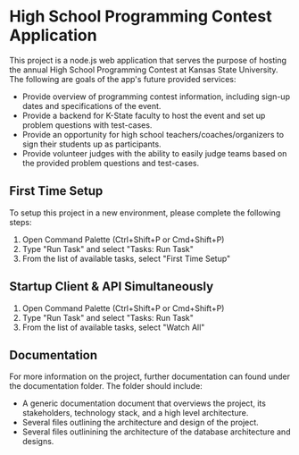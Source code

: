 # High School Programming Contest Application
This project is a node.js web application that serves the purpose of hosting the annual High School Programming Contest at Kansas State University.
The following are goals of the app's future provided services:
- Provide overview of programming contest information, including sign-up dates and specifications of the event.
- Provide a backend for K-State faculty to host the event and set up problem questions with test-cases.
- Provide an opportunity for high school teachers/coaches/organizers to sign their students up as participants.
- Provide volunteer judges with the ability to easily judge teams based on the provided problem questions and test-cases.

## First Time Setup
To setup this project in a new environment, please complete the following steps:
1. Open Command Palette (Ctrl+Shift+P or Cmd+Shift+P)
2. Type "Run Task" and select "Tasks: Run Task"
3. From the list of available tasks, select "First Time Setup"

## Startup Client & API Simultaneously
1. Open Command Palette (Ctrl+Shift+P or Cmd+Shift+P)
2. Type "Run Task" and select "Tasks: Run Task"
3. From the list of available tasks, select "Watch All"

## Documentation
For more information on the project, further documentation can found under the documentation folder. The folder should include:
- A generic documentation document that overviews the project, its stakeholders, technology stack, and a high level architecture.
- Several files outlining the architecture and design of the project.
- Several files outlinining the architecture of the database architecture and designs.
